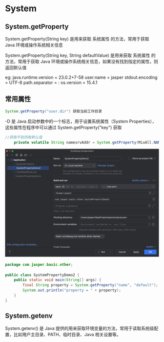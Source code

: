 # System

## System.getProperty
System.getProperty(String key) 是用来获取 系统属性 的方法，常用于获取 Java 环境或操作系统相关信息

System.getProperty(String key, String defaultValue) 是用来获取 系统属性 的方法，常用于获取 Java 环境或操作系统相关信息，如果没有找到指定的属性，则返回默认值

eg: 
java.runtime.version = 23.0.2+7-58
user.name = jasper
stdout.encoding = UTF-8
path.separator = :
os.version = 15.4.1

## 常用属性

``` java
System.getProperty("user.dir") 获取当前工作目录
```


-D 是 Java 启动参数中的一个标志，用于设置系统属性（System Properties），这些属性在程序中可以通过 System.getProperty("key") 获取

```java
//获取不到则取默认值
    private volatile String namesrvAddr = System.getProperty(MixAll.NAMESRV_ADDR_PROPERTY, System.getenv(MixAll.NAMESRV_ADDR_ENV));
```
![img.png](../assets/img.png)
```java
package com.jasper.basic.other;

public class SystemPropertyDemo2 {
    public static void main(String[] args) {
        final String property = System.getProperty("name", "default");
        System.out.println("property = " + property);
    }
}
```
## System.getenv

System.getenv() 是 Java 提供的用来获取环境变量的方法，常用于读取系统级配置，比如用户主目录、PATH、临时目录、Java 相关设置等。

